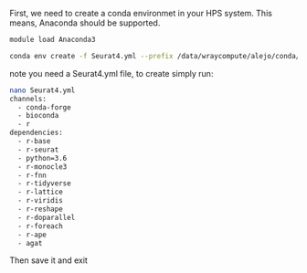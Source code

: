 First, we need to create a conda environmet in your HPS system. This means, Anaconda should be supported.


``` bash
module load Anaconda3

conda env create -f Seurat4.yml --prefix /data/wraycompute/alejo/conda/Seurat4 

```


note you need a Seurat4.yml file, to create simply run:

```bash 
nano Seurat4.yml
channels:
  - conda-forge
  - bioconda
  - r
dependencies:
  - r-base
  - r-seurat
  - python=3.6
  - r-monocle3
  - r-fnn
  - r-tidyverse
  - r-lattice
  - r-viridis
  - r-reshape
  - r-doparallel
  - r-foreach
  - r-ape
  - agat
```

Then save it and exit
